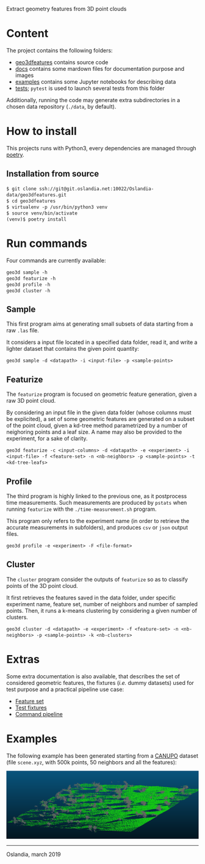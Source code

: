 Extract geometry features from 3D point clouds

# Content

The project contains the following folders:

+ [geo3dfeatures](./geo3dfeatures) contains source code
+ [docs](./docs) contains some mardown files for documentation purpose and
  images
+ [examples](./examples) contains some Jupyter notebooks for describing data
+ [tests](./tests); `pytest` is used to launch several tests from this folder

Additionally, running the code may generate extra subdirectories in a chosen
data repository (`./data`, by default).

# How to install

This projects runs with Python3, every dependencies are managed
through [poetry](https://poetry.eustace.io/).

## Installation from source

```
$ git clone ssh://git@git.oslandia.net:10022/Oslandia-data/geo3dfeatures.git
$ cd geo3dfeatures
$ virtualenv -p /usr/bin/python3 venv
$ source venv/bin/activate
(venv)$ poetry install
```

# Run commands

Four commands are currently available:

```
geo3d sample -h
geo3d featurize -h
geo3d profile -h
geo3d cluster -h
```

## Sample

This first program aims at generating small subsets of data starting from a raw
`.las` file.

It considers a input file located in a specified data folder, read it, and
write a lighter dataset that contains the given point quantity:

```
geo3d sample -d <datapath> -i <input-file> -p <sample-points>
```

## Featurize

The `featurize` program is focused on geometric feature generation, given a raw
3D point cloud.

By considering an input file in the given data folder (whose columns must be
explicited), a set of some geometric features are generated on a subset of the
point cloud, given a kd-tree method parametrized by a number of neighoring
points and a leaf size. A name may also be provided to the experiment, for a
sake of clarity.

```
geo3d featurize -c <input-columns> -d <datapath> -e <experiment> -i <input-file> -f <feature-set> -n <nb-neighbors> -p <sample-points> -t <kd-tree-leafs>
```

## Profile

The third program is highly linked to the previous one, as it postprocess time
measurements. Such measurements are produced by `pstats` when running
`featurize` with the `./time-measurement.sh` program.

This program only refers to the experiment name (in order to retrieve the
accurate measurements in subfolders), and produces `csv` or `json` output
files.

```
geo3d profile -e <experiment> -F <file-format>
```

## Cluster

The `cluster` program consider the outputs of `featurize` so as to classify
points of the 3D point cloud.

It first retrieves the features saved in the data folder, under specific
experiment name, feature set, number of neighbors and number of sampled
points. Then, it runs a k-means clustering by considering a given number of
clusters.

```
geo3d cluster -d <datapath> -e <experiment> -f <feature-set> -n <nb-neighbors> -p <sample-points> -k <nb-clusters>
```

# Extras

Some extra documentation is also available, that describes the set of
considered geometric features, the fixtures (*i.e.* dummy datasets) used for
test purpose and a practical pipeline use case:

- [Feature set](./docs/features.md)
- [Test fixtures](./docs/test_fixtures.md)
- [Command pipeline](./docs/pipeline.md)

# Examples

The following example has been generated starting from
a [CANUPO](http://nicolas.brodu.net/en/recherche/canupo/) dataset (file `scene.xyz`, with 500k points, 50 neighbors and all the features):

![scene](./docs/images/scene_kmean.png)

___

Oslandia, march 2019
